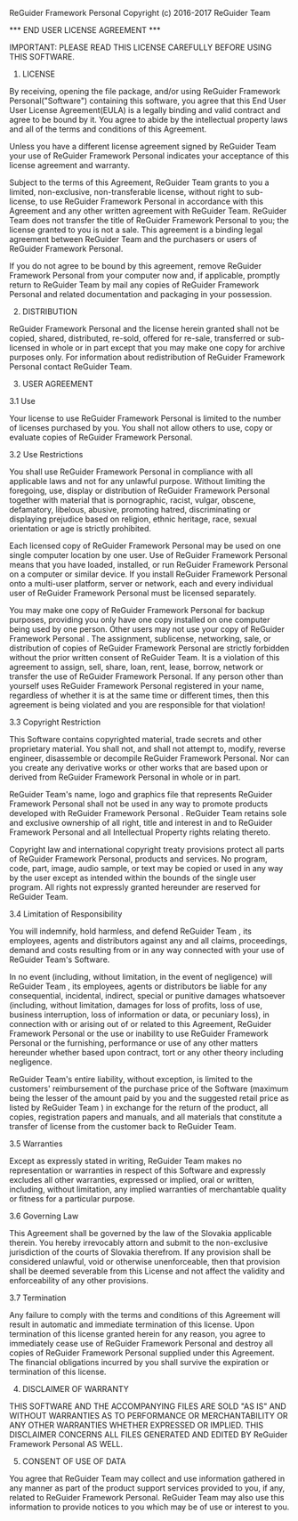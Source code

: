 ReGuider Framework Personal
Copyright (c) 2016-2017 ReGuider Team

*** END USER LICENSE AGREEMENT ***

IMPORTANT: PLEASE READ THIS LICENSE CAREFULLY BEFORE USING THIS SOFTWARE.

1. LICENSE

By receiving, opening the file package, and/or using ReGuider Framework Personal("Software") containing this software, you agree that this End User User License Agreement(EULA) is a legally binding and valid contract and agree to be bound by it. You agree to abide by the intellectual property laws and all of the terms and conditions of this Agreement.

Unless you have a different license agreement signed by ReGuider Team your use of ReGuider Framework Personal indicates your acceptance of this license agreement and warranty.

Subject to the terms of this Agreement, ReGuider Team grants to you a limited, non-exclusive, non-transferable license, without right to sub-license, to use ReGuider Framework Personal in accordance with this Agreement and any other written agreement with ReGuider Team. ReGuider Team does not transfer the title of ReGuider Framework Personal to you; the license granted to you is not a sale. This agreement is a binding legal agreement between ReGuider Team and the purchasers or users of ReGuider Framework Personal.

If you do not agree to be bound by this agreement, remove ReGuider Framework Personal from your computer now and, if applicable, promptly return to ReGuider Team by mail any copies of ReGuider Framework Personal and related documentation and packaging in your possession.

2. DISTRIBUTION

ReGuider Framework Personal and the license herein granted shall not be copied, shared, distributed, re-sold, offered for re-sale, transferred or sub-licensed in whole or in part except that you may make one copy for archive purposes only. For information about redistribution of ReGuider Framework Personal contact ReGuider Team.

3. USER AGREEMENT

3.1 Use

Your license to use ReGuider Framework Personal is limited to the number of licenses purchased by you. You shall not allow others to use, copy or evaluate copies of ReGuider Framework Personal.

3.2 Use Restrictions

You shall use ReGuider Framework Personal in compliance with all applicable laws and not for any unlawful purpose. Without limiting the foregoing, use, display or distribution of ReGuider Framework Personal together with material that is pornographic, racist, vulgar, obscene, defamatory, libelous, abusive, promoting hatred, discriminating or displaying prejudice based on religion, ethnic heritage, race, sexual orientation or age is strictly prohibited.

Each licensed copy of ReGuider Framework Personal may be used on one single computer location by one user. Use of ReGuider Framework Personal means that you have loaded, installed, or run ReGuider Framework Personal on a computer or similar device. If you install ReGuider Framework Personal onto a multi-user platform, server or network, each and every individual user of ReGuider Framework Personal must be licensed separately.

You may make one copy of ReGuider Framework Personal for backup purposes, providing you only have one copy installed on one computer being used by one person. Other users may not use your copy of ReGuider Framework Personal . The assignment, sublicense, networking, sale, or distribution of copies of ReGuider Framework Personal are strictly forbidden without the prior written consent of ReGuider Team. It is a violation of this agreement to assign, sell, share, loan, rent, lease, borrow, network or transfer the use of ReGuider Framework Personal. If any person other than yourself uses ReGuider Framework Personal registered in your name, regardless of whether it is at the same time or different times, then this agreement is being violated and you are responsible for that violation!

3.3 Copyright Restriction

This Software contains copyrighted material, trade secrets and other proprietary material. You shall not, and shall not attempt to, modify, reverse engineer, disassemble or decompile ReGuider Framework Personal. Nor can you create any derivative works or other works that are based upon or derived from ReGuider Framework Personal in whole or in part.

ReGuider Team's name, logo and graphics file that represents ReGuider Framework Personal shall not be used in any way to promote products developed with ReGuider Framework Personal . ReGuider Team retains sole and exclusive ownership of all right, title and interest in and to ReGuider Framework Personal and all Intellectual Property rights relating thereto.

Copyright law and international copyright treaty provisions protect all parts of ReGuider Framework Personal, products and services. No program, code, part, image, audio sample, or text may be copied or used in any way by the user except as intended within the bounds of the single user program. All rights not expressly granted hereunder are reserved for ReGuider Team.

3.4 Limitation of Responsibility

You will indemnify, hold harmless, and defend ReGuider Team , its employees, agents and distributors against any and all claims, proceedings, demand and costs resulting from or in any way connected with your use of ReGuider Team's Software.

In no event (including, without limitation, in the event of negligence) will ReGuider Team , its employees, agents or distributors be liable for any consequential, incidental, indirect, special or punitive damages whatsoever (including, without limitation, damages for loss of profits, loss of use, business interruption, loss of information or data, or pecuniary loss), in connection with or arising out of or related to this Agreement, ReGuider Framework Personal or the use or inability to use ReGuider Framework Personal or the furnishing, performance or use of any other matters hereunder whether based upon contract, tort or any other theory including negligence.

ReGuider Team's entire liability, without exception, is limited to the customers' reimbursement of the purchase price of the Software (maximum being the lesser of the amount paid by you and the suggested retail price as listed by ReGuider Team ) in exchange for the return of the product, all copies, registration papers and manuals, and all materials that constitute a transfer of license from the customer back to ReGuider Team.

3.5 Warranties

Except as expressly stated in writing, ReGuider Team makes no representation or warranties in respect of this Software and expressly excludes all other warranties, expressed or implied, oral or written, including, without limitation, any implied warranties of merchantable quality or fitness for a particular purpose.

3.6 Governing Law

This Agreement shall be governed by the law of the Slovakia applicable therein. You hereby irrevocably attorn and submit to the non-exclusive jurisdiction of the courts of Slovakia therefrom. If any provision shall be considered unlawful, void or otherwise unenforceable, then that provision shall be deemed severable from this License and not affect the validity and enforceability of any other provisions.

3.7 Termination

Any failure to comply with the terms and conditions of this Agreement will result in automatic and immediate termination of this license. Upon termination of this license granted herein for any reason, you agree to immediately cease use of ReGuider Framework Personal and destroy all copies of ReGuider Framework Personal supplied under this Agreement. The financial obligations incurred by you shall survive the expiration or termination of this license.

4. DISCLAIMER OF WARRANTY

THIS SOFTWARE AND THE ACCOMPANYING FILES ARE SOLD "AS IS" AND WITHOUT WARRANTIES AS TO PERFORMANCE OR MERCHANTABILITY OR ANY OTHER WARRANTIES WHETHER EXPRESSED OR IMPLIED. THIS DISCLAIMER CONCERNS ALL FILES GENERATED AND EDITED BY ReGuider Framework Personal AS WELL.

5. CONSENT OF USE OF DATA

You agree that ReGuider Team may collect and use information gathered in any manner as part of the product support services provided to you, if any, related to ReGuider Framework Personal. ReGuider Team may also use this information to provide notices to you which may be of use or interest to you.
